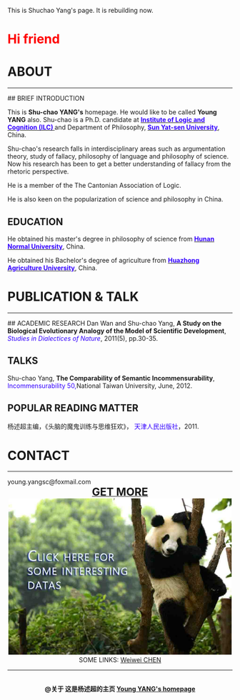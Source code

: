 This is Shuchao Yang's page. It is rebuilding now.


# <font color="ff0000">Hi friend</font>


# ABOUT
<hr color="cccccc"> 
## BRIEF INTRODUCTION

This is <b>Shu-chao YANG's</b>  homepage. He would like to be called <b>Young YANG</b> also. Shu-chao is a Ph.D. candidate at <b><a href="http://logic.sysu.edu.cn/"><font color="3300ff">Institute of Logic and Cognition (ILC)</font> </a></b>and Department of Philosophy, <b><a href="http://www.sysu.edu.cn/2012/cn/index.htm"><font color="3300ff">Sun Yat-sen University</font></a></b>, China.
   
Shu-chao's research falls in interdisciplinary areas such as argumentation theory, study of fallacy, philosophy of language and philosophy of science. Now his research has been to get a better understanding of fallacy from the rhetoric perspective.
   
He is a member of the The Cantonian Association of Logic.
   
He is also keen on the popularization of science and philosophy in China.
   
  
## EDUCATION
  
He obtained his master's degree in philosophy of science from <b><a href="http://www.hunnu.edu.cn/"><font color="3300ff">Hunan Normal University</font></a></b>, China.
   
   
He obtained his Bachelor's degree of agriculture from <b><a href="http://www.hzau.edu.cn/"><font color="3300ff">Huazhong   Agriculture University</font></a></b>, China.
   
    

# PUBLICATION & TALK
<hr color=#cccccc>
## ACADEMIC RESEARCH
   Dan Wan and Shu-chao Yang, <b>A Study on the Biological Evolutionary Analogy of the Model of Scientific Development</b>, 
<br><i><font color=#3300ff>Studies in Dialectices of Nature</font></i>, 2011(5), pp.30-35.   

## TALKS
   Shu-chao Yang, **The Comparability of Semantic Incommensurability**, 
   <font color=#3300ff>Incommensurability 50,</font>National Taiwan University, June, 2012.  

## POPULAR READING MATTER
   杨述超主编，《头脑的魔鬼训练与思维狂欢》，
<font color=#3300ff>天津人民出版社</font>，2011.
   
# CONTACT
<hr color=#cccccc>
  young.yangsc@foxmail.com


   <center><a href="http://mydatas.yangshuchao.com/"><font size="5"><b>GET MORE</b></font><br><img src="mypic/panda web.jpg" height="350" width="500"></a></center>
   
 
   <center> SOME LINKS: <a href="http://chenww.com/">Weiwei CHEN</a><br></center>
<hr color="cccccc">
   
      
         
           
  <center><br><b>@关于 这是杨述超的主页  <a href="http://yangshuchao.com">Young YANG's homepage</a></b></center>
<center> <script type="text/javascript">var cnzz_protocol = (("https:" == document.location.protocol) ? " https://" : " http://");document.write(unescape("%3Cspan id='cnzz_stat_icon_1271680563'%3E%3C/span%3E%3Cscript src='" + cnzz_protocol + "s22.cnzz.com/z_stat.php%3Fid%3D1271680563%26show%3Dpic' type='text/javascript'%3E%3C/script%3E"));</script></center>   

